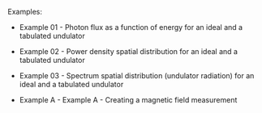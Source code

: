 Examples:

- Example 01 - Photon flux as a function of energy for an ideal and a tabulated undulator
- Example 02 - Power density spatial distribution for an ideal and a tabulated undulator
- Example 03 - Spectrum spatial distribution (undulator radiation) for an ideal and a tabulated undulator

- Example A - Example A - Creating a magnetic field measurement
